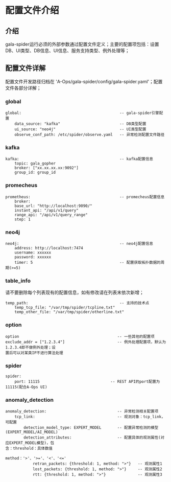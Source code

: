 #  配置文件介绍

## 介绍

gala-spider运行必须的外部参数通过配置文件定义；主要的配置项包括：设置DB、UI类型、DB信息、UI信息、服务支持类型、例外处理等；

## 配置文件详解

配置文件开发路径归档在 'A-Ops/gala-spider/config/gala-spider.yaml'；配置文件各部分详解；

### global

```
global:                                           -- gala-spider引擎配置
    data_source: "kafka"                          -- DB类型配置
    ui_source: "neo4j"                            -- UI类型配置
    observe_conf_path: /etc/spider/observe.yaml   -- 异常检测配置文件路径
```

### kafka

```
kafka:                                            -- kafka配置信息
    topic: gala_gopher
    broker: ["xx.xx.xx.xx:9092"]
    group_id: group_id
```

### promecheus

```
prometheus:                                       -- promecheus配置信息
    broker:
    base_url: "http://localhost:9090/"
    instant_api: "/api/v1/query"
    range_api: "/api/v1/query_range"
    step: 1
```

### neo4j

```
neo4j:                                            -- neo4j配置信息
    address: http://localhost:7474
    username: xxxxxx
    password: xxxxxx
    timer: 5                                      -- 配置获取拓扑数据的周期(>=5)
```

### table_info

请不要删除每个列表现有的配置信息，如有修改请在列表末依次新增；

```
temp_path:                                        -- 支持的技术点
    temp_tcp_file: "/var/tmp/spider/tcpline.txt"
    temp_other_file: "/var/tmp/spider/otherline.txt"
```

### option

```
option                                           -- 一些其他的配置项
exclude_addr = ["1.2.3.4"]                       -- 例外处理配置项，默认为1.2.3.4即不做例外处理；设                                                     置后可以对某类IP不进行算法处理
```

### spider

```
spider:
    port: 11115								  -- REST API的port配置为11115(配合A-Ops UI)
```

### anomaly_detection

```
anomaly_detection:                               -- 异常检测相关配置项
    tcp_link:                                    -- 观测对象：tcp_link，可配置
        detection_model_type: EXPERT_MODEL       -- 配置异常检测的模型(EXPERT_MODEL/AI_MODEL)
        detection_attributes:                    -- 配置具体的观测属性(对应EXPERT_MODEL模型)，包                                                       含：threshold：具体数值
            									    method：'>'、'>='、'<'、'<='
            retran_packets: {threshold: 1, method: ">"}   -- 观测属性1
            lost_packets: {threshold: 1, method: ">"}     -- 观测属性2
            rtt: {threshold: 1, method: ">"}              -- 观测属性3
```

